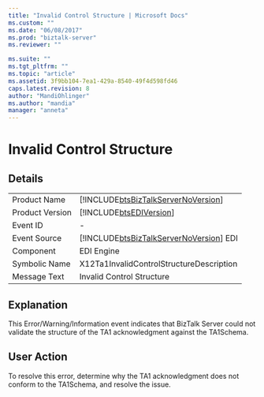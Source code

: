 ```yaml
---
title: "Invalid Control Structure | Microsoft Docs"
ms.custom: ""
ms.date: "06/08/2017"
ms.prod: "biztalk-server"
ms.reviewer: ""

ms.suite: ""
ms.tgt_pltfrm: ""
ms.topic: "article"
ms.assetid: 3f9bb104-7ea1-429a-8540-49f4d598fd46
caps.latest.revision: 8
author: "MandiOhlinger"
ms.author: "mandia"
manager: "anneta"
---
```

# Invalid Control Structure
## Details  
  
|                 |                                                                                        |
|-----------------|----------------------------------------------------------------------------------------|
|  Product Name   |   [!INCLUDE[btsBizTalkServerNoVersion](../includes/btsbiztalkservernoversion-md.md)]   |
| Product Version |               [!INCLUDE[btsEDIVersion](../includes/btsediversion-md.md)]               |
|    Event ID     |                                           -                                            |
|  Event Source   | [!INCLUDE[btsBizTalkServerNoVersion](../includes/btsbiztalkservernoversion-md.md)] EDI |
|    Component    |                                       EDI Engine                                       |
|  Symbolic Name  |                        X12Ta1InvalidControlStructureDescription                        |
|  Message Text   |                               Invalid Control Structure                                |
  
## Explanation  
 This Error/Warning/Information event indicates that BizTalk Server could not validate the structure of the TA1 acknowledgment against the TA1Schema.  
  
## User Action  
 To resolve this error, determine why the TA1 acknowledgment does not conform to the TA1Schema, and resolve the issue.